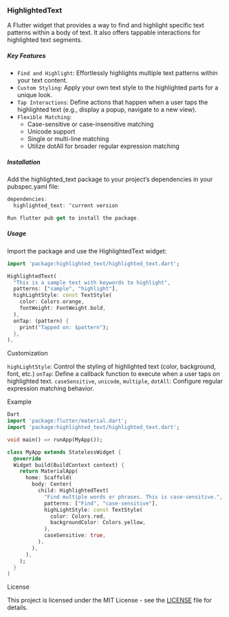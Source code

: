 
### HighlightedText

A Flutter widget that provides a way to find and highlight specific text patterns within a body of text. It also offers tappable interactions for highlighted text segments.

##### Key Features

* `Find and Highlight`: Effortlessly highlights multiple text patterns within your text content.
* `Custom Styling`: Apply your own text style to the highlighted parts for a unique look.
*  `Tap Interactions`: Define actions that happen when a user taps the highlighted text (e.g., display a popup, navigate to a new view).
* `Flexible Matching`:
    * Case-sensitive or case-insensitive matching
    * Unicode support
    * Single or multi-line matching
    * Utilize dotAll for broader regular expression matching

##### Installation

Add the highlighted_text package to your project’s dependencies in your pubspec.yaml file:

```dart
dependencies:
  highlighted_text: ^current version

Run flutter pub get to install the package.
```

##### Usage

Import the package and use the HighlightedText widget:

```dart
import 'package:highlighted_text/highlighted_text.dart';

HighlightedText(
  "This is a sample text with keywords to highlight",
  patterns: ["sample", "highlight"],
  highLightStyle: const TextStyle(
    color: Colors.orange,
    fontWeight: FontWeight.bold,
  ),
  onTap: (pattern) {
    print("Tapped on: $pattern");
  },
), 

```

Customization

`highLightStyle`: Control the styling of highlighted text (color, background, font, etc.)
`onTap`: Define a callback function to execute when a user taps on highlighted text.
`caseSensitive`, `unicode`, `multiple`, `dotAll`: Configure regular expression matching behavior.

Example

```dart
Dart
import 'package:flutter/material.dart';
import 'package:highlighted_text/highlighted_text.dart'; 

void main() => runApp(MyApp());

class MyApp extends StatelessWidget {
  @override
  Widget build(BuildContext context) {
    return MaterialApp(
      home: Scaffold(
        body: Center(
          child: HighlightedText(
            "Find multiple words or phrases. This is case-sensitive.",
            patterns: ["Find", "case-sensitive"],
            highLightStyle: const TextStyle(
              color: Colors.red, 
              backgroundColor: Colors.yellow,
            ),
            caseSensitive: true,
          ),
        ),
      ),
    );
  }
}
```

License

This project is licensed under the MIT License - see the [LICENSE](https://github.com/Miso-0/flutter_highlighted_text?tab=License-1-ov-file) file for details.